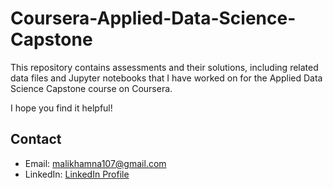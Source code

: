 # Coursera-Applied-Data-Science-Capstone

This repository contains assessments and their solutions, including related data files and Jupyter notebooks that I have worked on for the Applied Data Science Capstone course on Coursera.

I hope you find it helpful!

## Contact

- Email: malikhamna107@gmail.com
- LinkedIn: [LinkedIn Profile](https://www.linkedin.com/in/hamnamalik107/)

